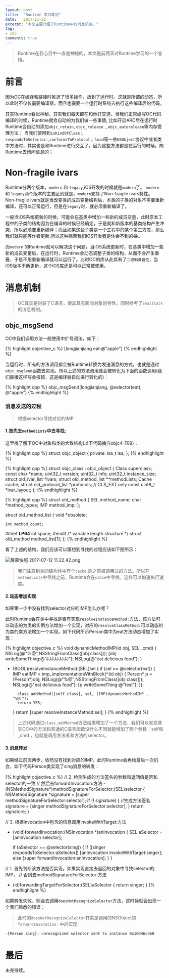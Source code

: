 ```yaml
---
layout: post
title:  "Runtime 学习笔记"
date:   2017-11-21
excerpt: "本文主要介绍了Runtime中的消息机制。"
tag:
- iOS
comments: true
---
```


> Runtime在我心目中一直是神秘的，本文是前两天对Runtime学习的一个总结。

# 前言
因为OC在编译和链接时推迟了很多操作，放到了运行时。这就是所谓的动态，所以此时不仅仅需要编译器，而且也需要一个运行时系统去执行这些编译后的代码。

其实Runtime看似神秘，其实我们每天都在和他打交道。当我们正常编写OC代码编译的时候，Runtime就会自动的为我们做一些事情, 比如开启ARC后在运行时Runtime会自动的添加`objc_retain`, `objc_release `, `objc_autorelease`等内存管理方法；
当我们使用到`isKindOfClass:`, `respondsToSelector:`,`conformsToProtocol:`, `load`等一些`NSObject`协议中或者类中方法时，其实也是和Runtime进行交互了，因为这些方法都是在运行的时候，向Runtime去询问信息的；

#  Non-fragile ivars
Runtime分两个版本，`modern` 和 `legacy`,iOS开发的时候就是`modern`了。
`modern` 和 `legacy`两个版本的主要区别就是，`modern`支持了Non-fragile ivars特性。
Non-fragile ivars就是当改变类的成员变量结构后，本类的子类的对象不需要重新编译，还可以正常运行，但是在`legacy`时，就必须重新编译了。

 一般当iOS系统更新的时候，可能会在基类中增加一些新的成员变量，此时原本工程中的子类的结构因为在编译的时候已经确定，于是就和新版本的基类结构产生冲突，所以必须要重新编译；而且如果这些子类是一个工程中的某个第三方库，那么我们就只能等作者更新,所以这种痛苦我们iOS开发者是体会不到的😂。

而`modern` 的Runtime就可以解决这个问题，当iOS系统更新时，在基类中增加一些新的成员变量后，在运行时，Runtime会动态调整子类的结构，从而不会产生重叠，于是不用重新编译就可以运行了。此时OC的库从此具有了`二进制兼容性`，当iOS版本不断更新，这个iOS库还是可以正常被使用。

# 消息机制
> OC其实是封装了C语言，使其具有面向对象的特性，同时参考了`Smalltalk`的消息机制。

## objc_msgSend
OC中我们调用方法一般使用中扩号语法，如下：

{% highlight objective_c %}
[longjianjiang eat:@"apple"]
{% endhighlight %}

当运行时，所有的方法调用都会被Runtime转换为发送消息的方式，也就是通过`objc_msgSend`函数去实现。所以上述的方法调用就会被转化为下面的函数调用(我们直接这样写会报错，这是编译器自动进行转化的)：

{% highlight cpp %}
objc_msgSend(longjianjiang, @selector(eat), @"apple")
{% endhighlight %}

### 消息发送的过程

>根据selector寻找对应的IMP

#### 1.首先去`methodLists`中去寻找;

这里得了解下OC中对象和类的大致结构(以下代码摘自objc4-709)：

{% highlight cpp %}
struct objc_object {
private:
    isa_t isa;
};
{% endhighlight %}

{% highlight cpp %}
struct objc_class : objc_object {
    Class superclass;
    const char *name;
    uint32_t version;
    uint32_t info;
    uint32_t instance_size;
    struct old_ivar_list *ivars;
    struct old_method_list **methodLists;
    Cache cache;
    struct old_protocol_list *protocols;
    // CLS_EXT only
    const uint8_t *ivar_layout;
};
{% endhighlight %}

{% highlight cpp %}
struct old_method {
    SEL method_name;
    char *method_types;
    IMP method_imp;
};

struct old_method_list {
    void *obsolete;

    int method_count;
#ifdef __LP64__
    int space;
#endif
    /* variable length structure */
    struct old_method method_list[1];
};
{% endhighlight %}

看了上述的结构，我们应该可以猜想到寻找的过程应该如下图所示：


![屏幕快照 2017-07-12 11.22.42.png]({{site.url}}/assets/images/blog/runtime_1.png)

>我们注意到类的结构体中有个`cache`,是之前被调用过的方法。所以在`methodLists`中寻找之前，Runtime会在`cahce`中寻找。这样可以加速执行速度。

#### 2.动态增加实现

如果第一步中没有找到selector对应的IMP怎么办呢？

此时Runtime会在类中寻找是否有实现`resolveInstanceMethod:`方法，该方法可以动态的为类的实例方法增加一个实现，对应的`resolveClassMethod:`可以动态的为类的类方法增加一个实现。如下代码所示Person类中为eat方法动态增加了实现：

{% highlight objective_c %}
void dynamicMethodIMP(id obj, SEL _cmd) {
    NSLog(@"%@",NSStringFromClass([obj class]));
    [obj writeSomeThing:@"JJJJJJJJJ"];
    NSLog(@"eat delicious food");
}


+ (BOOL)resolveInstanceMethod:(SEL)sel {
    if (sel == @selector(eat)) {
        IMP eatIMP = imp_implementationWithBlock(^(id obj) {
            Person* p = (Person*)obj;
            NSLog(@"%@",NSStringFromClass([obj class]));
            NSLog(@"eat delicious food");
            [p writeSomeThing:@"test"];
        });
        
        class_addMethod([self class], sel, (IMP)dynamicMethodIMP , "v@:");
        return YES;
    }
    return [super resolveInstanceMethod:sel];
}
{% endhighlight %}

>上述代码通过`class_addMethod`方法给类增加了一个方法，我们可以发现其实OC中的方法和普通的C语言函数没什么不同就是增加了两个参数：self和_cmd ，也就是调用方法者和方法的selector。

#### 3.消息转发

如果经过前面两步，依然没有找到对应的IMP，此时Runtime会再给最后一次机会，如下代码Person类实现了sing消息的转发：

{% highlight objective_c %}
// 2. 检测生成的方法签名的参数和返回值是否和selector的一致
// 然后去forwardInvocation:方法
-(NSMethodSignature*)methodSignatureForSelector:(SEL)selector {
    NSMethodSignature *signature = [super methodSignatureForSelector:selector];
    if (! signature) {
        //生成方法签名
        signature = [singer methodSignatureForSelector:selector];
    }
    return signature;
}

// 3. 根据invocation中包含的信息调用invokeWithTarget:方法
- (void)forwardInvocation:(NSInvocation *)anInvocation {
    SEL aSelector = [anInvocation selector];
    
    if (aSelector == @selector(sing)) {
        if ([singer respondsToSelector:aSelector])
            [anInvocation invokeWithTarget:singer];
        else
            [super forwardInvocation:anInvocation];
    }
}

// 1. 首先判断该方法是否实现，如果实现直接去返回的对象中寻找selector的IMP，
// 否则去methodSignatureForSelector:方法
- (id)forwardingTargetForSelector:(SEL)aSelector {
    return singer;
}
{% endhighlight %}

如果转发失败，则会去调用`doesNotRecognizeSelector`方法，这时候就会出现一个我们熟悉的错误：

> 此时的`doesNotRecognizeSelector`其实是调用的NSObject的`forwardInvocation:` 中的实现;

```
-[Person sing]: unrecognized selector sent to instance 0x10046cde0
```

# 最后

未完待续。
